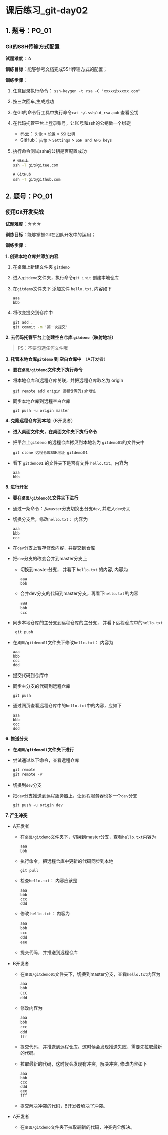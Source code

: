 # 课后练习_git-day02

## 1. 题号：PO_01

### Git的SSH传输方式配置

**试题难度**：☆

**训练目标**：能够参考文档完成SSH传输方式的配置；

**训练步骤**：

1. 任意目录执行命令： `ssh-keygen -t rsa -C "xxxxx@xxxxx.com" `

2. 按三次回车,生成成功

3. 在Git的命令行工具中执行命令`cat ~/.ssh/id_rsa.pub` 查看公钥  

4. 在代码托管平台上登录账号，让账号和ssh的公钥做一个绑定

   - 码云： `头像` >  `设置` > `SSH公钥`
   - GitHub：`头像` > `Settings` > `SSH and GPG keys`

5. 执行命令测试ssh的公钥是否配置成功

   ```cmd
   # 码云上
   ssh -T git@gitee.com
   
   # GitHub
   ssh -T git@github.com
   ```

## 2. 题号：PO_01

### 使用Git开发实战

**试题难度**：☆☆☆

**训练目标**：能够掌握Git在团队开发中的运用；

**训练步骤**：

**1. 创建本地仓库并添加内容**

1. 在桌面上新建文件夹  `gitdemo`  

2. 进入`gitdemo`文件夹，执行命令`git init` 创建本地仓库

3. 在`gitdemo`文件夹下 添加文件 `hello.txt`, 内容如下

   ```
   aaa
   bbb
   ```

4. 将改变提交到仓库中

   ```cmd
   git add .
   git commit -m '第一次提交'
   ```

**2. 去代码托管平台上创建空白仓库 `gitdemo`（映射地址）**

> PS：不要勾选任何文件哦

**3. 托管本地仓库`gitdemo` 到 空白仓库中** （A开发者）

- **要在`桌面/gitdemo`文件夹下执行命令**

- 将本地仓库和远程仓库关联，并把远程仓库取名为 origin

  `git remote add origin 远程仓库的ssh地址`

- 同步本地仓库到远程空白仓库

  `git push -u origin master`

**4. 克隆远程仓库到本地**（B开发者）

- **进入桌面文件夹，在桌面文件夹下执行命令**

- 把平台上`gitdemo` 的远程仓库拷贝到本地名为 `gitdemo01`的文件夹中

  `git clone 远程仓库SSH地址 gitdemo01`

- 看下 `gitdemo01` 的文件夹下是否有文件 `hello.txt`。内容为

  ```
  aaa
  bbb
  ```

**5. 进行开发**

- **要在`桌面/gitdemo01`文件夹下进行**

- 通过一条命令：从`master`分支切换出分支`dev`, 并进入`dev分支`

- 切换分支后，修改`hello.txt`： 内容为

  ```
  aaa
  bbb
  ccc
  ```

- 在`dev`分支上暂存修改内容，并提交到仓库

- 把`dev`分支的改变合并到master分支上

  - 切换到master分支， 并看下 `hello.txt` 的内容, 内容为

    ```
    aaa
    bbb
    ```

  - 合并dev分支的代码到master分支，再看下`hello.txt`的内容

    ```js
    aaa
    bbb
    ccc
    ```

- 同步本地仓库的主分支到远程仓库的主分支， 并看下远程仓库中的`hello.txt`

  ` git push`

- 在`桌面/gitdemo01`文件夹下修改`hello.txt`： 内容为

  ```
  aaa
  bbb
  ccc
  ddd
  ```

- 提交代码到仓库中

- 同步主分支的代码到远程仓库

  `git push`
  
- 通过网页查看远程仓库中的`hello.txt`中的内容，应如下

  ```
  aaa
  bbb
  ccc
  ddd
  ```

**6. 推送分支**

- **在`桌面/gitdemo01`文件夹下进行**

- 尝试通过以下命令，查看远程仓库

  ```js
  git remote
  git remote -v
  ```
  
- 切换到`dev`分支

- 把`dev`分支推送到远程服务器上，让远程服务器也多一个`dev`分支

  `git push -u origin dev`

**7. 产生冲突**

- A开发者

  - 在`桌面/gitdemo`文件夹下，切换到master分支，查看`hello.txt`内容为

    ```
    aaa
    bbb
    ```

  - 执行命令，把远程仓库中更新的代码同步到本地

    `git pull`

  - 检查`hello.txt`： 内容应该是

    ```
    aaa
    bbb
    ccc
    ddd
    ```

  - 修改 `hello.txt`： 内容为

    ```js
    aaa
    bbb
    ccc
    ddd
    eee
    ```

  - 提交代码，并推送到远程仓库

- B开发者

  - 在`桌面/gitdemo01`文件夹下，切换到master分支，查看`hello.txt`内容为

    ```js
    aaa
    bbb
    ccc
    ddd
    ```

  - 修改内容为

    ```js
    aaa
    bbb
    ccc
    ddd
    fff
    ```

  - 提交代码，并推送到远程仓库。这时候会发现推送失败，需要先拉取最新的代码。

  - 拉取最新的代码，这时候会发现有冲突，解决冲突, 修改内容如下

    ```
    aaa
    bbb
    ccc
    ddd
    eee
    fff
    ```

  - 提交解决冲突的代码，B开发者解决了冲突。

- A开发者

  - 在`桌面/gitdemo`文件夹下拉取最新的代码，冲突完全解决。
